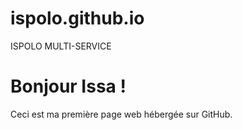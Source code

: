 # ispolo.github.io
ISPOLO MULTI-SERVICE
<!DOCTYPE html>
<html>
<head>
    <title>Bienvenue sur mon site</title>
</head>
<body>
    <h1>Bonjour Issa !</h1>
    <p>Ceci est ma première page web hébergée sur GitHub.</p>
</body>
</html>
